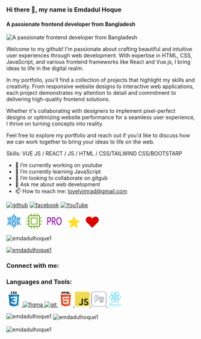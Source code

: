  ### Hi there 👋, my name is Emdadul Hoque
####  A passionate frontend developer from Bangladesh
![ A passionate frontend developer from Bangladesh]( https://scontent.fdac2-2.fna.fbcdn.net/v/t39.30808-6/434560732_435248328983268_7722741539986212601_n.jpg?_nc_cat=102&ccb=1-7&_nc_sid=5f2048&_nc_eui2=AeFxOKjZXPZh0P2TWdH8rpFxuVjy2s3nxuq5WPLazefG6iR_H7ovaXiQPvvyD56p8cogfE2G8G0pZm-YUaI7omXU&_nc_ohc=6In-ICLEMA4AX84d9mW&_nc_zt=23&_nc_ht=scontent.fdac2-2.fna&oh=00_AfB2d4DCmDaI94_gDYHVEPpZkeuK9-okRgr3LYuL7tq3hg&oe=660F4C4D)

Welcome to my  github! I'm passionate about crafting beautiful and intuitive user experiences through web development. With expertise in HTML, CSS, JavaScript, and various frontend frameworks like React and Vue.js, I bring ideas to life in the digital realm.

In my portfolio, you'll find a collection of projects that highlight my skills and creativity. From responsive website designs to interactive web applications, each project demonstrates my attention to detail and commitment to delivering high-quality frontend solutions.

Whether it's collaborating with designers to implement pixel-perfect designs or optimizing website performance for a seamless user experience, I thrive on turning concepts into reality.

Feel free to explore my portfolio and reach out if you'd like to discuss how we can work together to bring your ideas to life on the web. 

Skills: VUE JS / REACT / JS / HTML / CSS/TAILWIND CSS/BOOTSTARP

- 🔭 I’m currently working on youtube 
- 🌱 I’m currently learning JavaScript 
- 👯 I’m looking to collaborate on gitgub 
- 💬 Ask me about web development 
- 📫 How to reach me: lovelyimrad@gmail.com 


[<img src='https://cdn.jsdelivr.net/npm/simple-icons@3.0.1/icons/github.svg' alt='github' height='40'>](https://github.com/ )  [<img src='https://cdn.jsdelivr.net/npm/simple-icons@3.0.1/icons/facebook.svg' alt='facebook' height='40'>](https://www.facebook.com/ )  [<img src='https://cdn.jsdelivr.net/npm/simple-icons@3.0.1/icons/youtube.svg' alt='YouTube' height='40'>](https://www.youtube.com/channel/ )  

<a href='https://archiveprogram.github.com/'><img src='https://raw.githubusercontent.com/acervenky/animated-github-badges/master/assets/acbadge.gif' width='40' height='40'></a> <a href='https://docs.github.com/en/developers'><img src='https://raw.githubusercontent.com/acervenky/animated-github-badges/master/assets/devbadge.gif' width='40' height='40'></a> <a href='https://github.com/pricing'><img src='https://raw.githubusercontent.com/acervenky/animated-github-badges/master/assets/pro.gif' width='40' height='40'></a> <a href='https://stars.github.com/'><img src='https://raw.githubusercontent.com/acervenky/animated-github-badges/master/assets/starbadge.gif' width='35' height='35'></a> <a href='https://docs.github.com/en/github/supporting-the-open-source-community-with-github-sponsors'><img src='https://raw.githubusercontent.com/acervenky/animated-github-badges/master/assets/sponsorbadge.gif' width='35' height='35'></a> 

<p align="left"> <img src="https://komarev.com/ghpvc/?username=emdadulhoque1&label=Profile%20views&color=0e75b6&style=flat" alt="emdadulhoque1" /> </p>

<p align="left"> <a href="https://github.com/ryo-ma/github-profile-trophy"><img src="https://github-profile-trophy.vercel.app/?username=emdadulhoque1" alt="emdadulhoque1" /></a> </p>

 

<h3 align="left">Connect with me:</h3>
<p align="left">
</p>

<h3 align="left">Languages and Tools:</h3>
<p align="left"> <a href="https://www.w3schools.com/css/" target="_blank" rel="noreferrer"> <img src="https://raw.githubusercontent.com/devicons/devicon/master/icons/css3/css3-original-wordmark.svg" alt="css3" width="40" height="40"/> </a> <a href="https://www.figma.com/" target="_blank" rel="noreferrer"> <img src="https://www.vectorlogo.zone/logos/figma/figma-icon.svg" alt="figma" width="40" height="40"/> </a> <a href="https://git-scm.com/" target="_blank" rel="noreferrer"> <img src="https://www.vectorlogo.zone/logos/git-scm/git-scm-icon.svg" alt="git" width="40" height="40"/> </a> <a href="https://www.w3.org/html/" target="_blank" rel="noreferrer"> <img src="https://raw.githubusercontent.com/devicons/devicon/master/icons/html5/html5-original-wordmark.svg" alt="html5" width="40" height="40"/> </a> <a href="https://developer.mozilla.org/en-US/docs/Web/JavaScript" target="_blank" rel="noreferrer"> <img src="https://raw.githubusercontent.com/devicons/devicon/master/icons/javascript/javascript-original.svg" alt="javascript" width="40" height="40"/> </a> <a href="https://www.photoshop.com/en" target="_blank" rel="noreferrer"> <img src="https://raw.githubusercontent.com/devicons/devicon/master/icons/photoshop/photoshop-line.svg" alt="photoshop" width="40" height="40"/> </a> <a href="https://reactjs.org/" target="_blank" rel="noreferrer"> <img src="https://raw.githubusercontent.com/devicons/devicon/master/icons/react/react-original-wordmark.svg" alt="react" width="40" height="40"/> </a> </p>

<p><img align="left" src="https://github-readme-stats.vercel.app/api/top-langs?username=emdadulhoque1&show_icons=true&locale=en&layout=compact" alt="emdadulhoque1" /></p>

<p>&nbsp;<img align="center" src="https://github-readme-stats.vercel.app/api?username=emdadulhoque1&show_icons=true&locale=en" alt="emdadulhoque1" /></p>

<p><img align="center" src="https://github-readme-streak-stats.herokuapp.com/?user=emdadulhoque1&" alt="emdadulhoque1" /></p>
